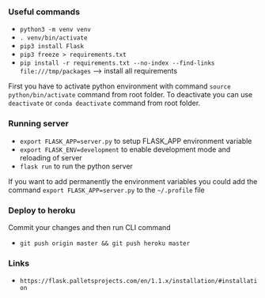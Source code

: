 ### Useful commands

- `python3 -m venv venv`
- `. venv/bin/activate`
- `pip3 install Flask`
- `pip3 freeze > requirements.txt`
- `pip install -r requirements.txt --no-index --find-links file:///tmp/packages` --> install all requirements

First you have to activate python environment with command `source python/bin/activate` command from root folder. To deactivate you can use `deactivate` or `conda deactivate` command from root folder.

### Running server

- `export FLASK_APP=server.py` to setup FLASK_APP environment variable
- `export FLASK_ENV=development` to enable development mode and reloading of server
- `flask run` to run the python server

If you want to add permanently the environment variables you could add the command `export FLASK_APP=server.py` to the `~/.profile` file

### Deploy to heroku

Commit your changes and then run CLI command

- `git push origin master && git push heroku master`

### Links

- `https://flask.palletsprojects.com/en/1.1.x/installation/#installation`
